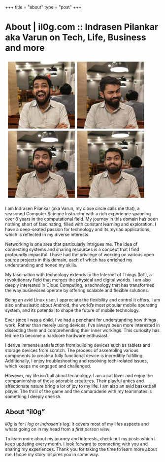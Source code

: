 +++
title = "about"
type = "post"
+++

# About | il0g.com :: Indrasen Pilankar aka Varun on Tech, Life, Business and more 
 
![](me_grid.jpg#floatright)

I am Indrasen Pilankar (aka Varun, my close circle calls me that), a seasoned Computer Science Instructor with a rich experience spanning over 8 years in the computational field. My journey in this domain has been nothing short of fascinating, filled with constant learning and exploration. I have a deep-seated passion for technology and its myriad applications, which is reflected in my diverse interests.

Networking is one area that particularly intrigues me. The idea of connecting systems and sharing resources is a concept that I find profoundly impactful. I have had the privilege of working on various open source projects in this domain, each of which has enriched my understanding and honed my skills.

My fascination with technology extends to the Internet of Things (IoT), a revolutionary field that merges the physical and digital worlds. I am also deeply interested in Cloud Computing, a technology that has transformed the way businesses operate by offering scalable and flexible solutions.

Being an avid Linux user, I appreciate the flexibility and control it offers. I am also enthusiastic about Android, the world’s most popular mobile operating system, and its potential to shape the future of mobile technology.

Ever since I was a child, I’ve had a penchant for understanding how things work. Rather than merely using devices, I’ve always been more interested in dissecting them and comprehending their inner workings. This curiosity has led me to become a hardcore hardware enthusiast.

I derive immense satisfaction from building devices such as tablets and storage devices from scratch. The process of assembling various components to create a fully functional device is incredibly fulfilling. Additionally, I enjoy troubleshooting and resolving tech-related issues, which keeps me engaged and challenged.

However, my life isn’t all about technology. I am a cat lover and enjoy the companionship of these adorable creatures. Their playful antics and affectionate nature bring a lot of joy to my life. I am also an avid basketball player. The thrill of the game and the camaraderie with my teammates is something I deeply cherish.

About “il0g”
-----------------

_il0g_ is for _i log_ or _indrasen's log_. It covers most of my lifes aspects and whats going on in my head from a _first person view_.

To learn more about my journey and interests, check out my posts which I keep updating every month. I look forward to connecting with you and sharing my experiences. Thank you for taking the time to learn more about me. I hope my story inspires you in some way.